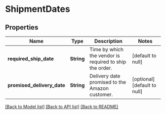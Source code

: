 # ShipmentDates

## Properties
Name | Type | Description | Notes
------------ | ------------- | ------------- | -------------
**required_ship_date** | **String** | Time by which the vendor is required to ship the order. | [default to null]
**promised_delivery_date** | **String** | Delivery date promised to the Amazon customer. | [optional] [default to null]

[[Back to Model list]](../README.md#documentation-for-models) [[Back to API list]](../README.md#documentation-for-api-endpoints) [[Back to README]](../README.md)


